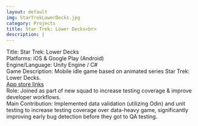 ```yaml
---
layout: default
img: StarTrekLowerDecks.jpg
category: Projects
title: Star Trek: Lower Decks<br>
description: |
---
```

Title: Star Trek: Lower Decks
<br>Platforms: iOS & Google Play (Android)
<br>Engine/Language: Unity Engine / C#
<br>Game Description: Mobile idle game based on animated series Star Trek: Lower Decks. 
<br><a href="https://www.startreklowerdecksmobilegame.com/">App store links</a>
<br>Role: Joined as part of new squad to increase testing coverage & improve developer workflows.
<br>Main Contribution: Implemented data validation (utilizing Odin) and unit testing to increase testing coverage over data-heavy game, significantly improving early bug detection before they got to QA testing. 